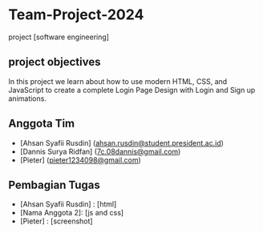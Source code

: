 # Team-Project-2024
project [software engineering]

## project objectives 
In this project we learn about how to use modern HTML, CSS, and JavaScript to create a complete Login Page Design with Login and Sign up animations.

## Anggota Tim
- [Ahsan Syafii Rusdin] (ahsan.rusdin@student.president.ac.id)
- [Dannis Surya Ridfan] (7c.08dannis@gmail.com)
- [Pieter] (pieter1234098@gmail.com)


## Pembagian Tugas
- [Ahsan Syafii Rusdin] : [html]
- [Nama Anggota 2]: [js and css]
- [Pieter] : [screenshot]
